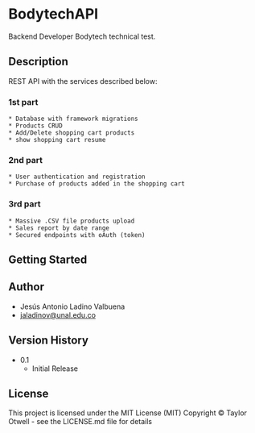 # BodytechAPI
Backend Developer Bodytech technical test.
## Description
REST API with the services described below:
### 1st part
```
* Database with framework migrations
* Products CRUD
* Add/Delete shopping cart products
* show shopping cart resume
```
### 2nd part
```
* User authentication and registration
* Purchase of products added in the shopping cart
```
### 3rd part
```
* Massive .CSV file products upload
* Sales report by date range
* Secured endpoints with oAuth (token)
```
## Getting Started
## Author
* Jesús Antonio Ladino Valbuena
* jaladinov@unal.edu.co
## Version History
* 0.1
    * Initial Release
## License
This project is licensed under the MIT License (MIT) Copyright © Taylor Otwell - see the LICENSE.md file for details
